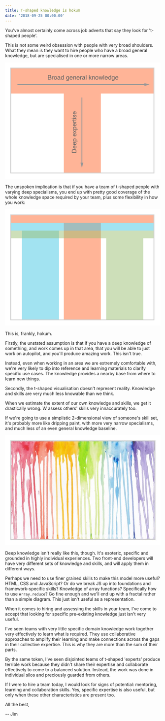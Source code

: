 ```yaml
---
title: T-shaped knowledge is hokum
date: '2018-09-25 00:00:00'
---
```


You've almost certainly come across job adverts that say they look for 't-shaped people'.

This is not some weird obsession with people with very broad shoulders. What they mean is they want to hire people who have a broad general knowledge, but are specialised in one or more narrow areas.

![t-shaped diagram showing broad general knowledge and deep expertise](/images/list/20180925-t-shaped.png)

The unspoken implication is that if you have a team of t-shaped people with varying deep specialisms, you end up with pretty good coverage of the whole knowledge space required by your team, plus some flexibility in how you work:

![multiple t-shaped people with different expertise](/images/list/20180925-t-shaped-team.png)

This is, frankly, hokum.

Firstly, the unstated assumption is that if you have a deep knowledge of something, and work comes up in that area, that you will be able to just work on autopilot, and you'll produce amazing work. This isn't true.

Instead, even when working in an area we are extremely comfortable with, we're very likely to dip into reference and learning materials to clarify specific use cases. The knowledge provides a nearby base from where to learn new things.

Secondly, the t-shaped visualisation doesn't represent reality. Knowledge and skills are very much less knowable than we think.

When we estimate the extent of our own knowledge and skills, we get it drastically wrong. W assess others' skills very innaccurately too.

If we're going to use a simplistic 2-dimensional view of someone's skill set, it's probably more like dripping paint, with more very narrow specialisms, and much less of an even general knowledge baseline.

![dripping paint](/images/list/20180925-paint.jpg)

Deep knowledge isn't really like this, though. It's esoteric, specific and grounded in highly individual experiences. Two front-end developers will have very different sets of knowledge and skills, and will apply them in different ways.

Perhaps we need to use finer grained skills to make this model more useful? HTML, CSS and JavaScript? Or do we break JS up into foundations and framework-specific skills? Knowledge of array functions? Specifically how to use `Array.reduce`? Go fine enough and we'll end up with a fractal rather than a simple diagram. This just isn't useful as a representation.

When it comes to hiring and assessing the skills in your team, I've come to accept that looking for specific pre-existing knowledge just isn't very useful.

I've seen teams with very little specific domain knowledge work together very effectively to learn what is required. They use collaborative approaches to amplify their learning and make connections across the gaps in their collective expertise. This is why they are more than the sum of their parts.

By the same token, I've seen disjointed teams of t-shaped 'experts' produce terrible work because they didn't share their expertise and collaborate effectively to come to a balanced solution. Instead, the work was done in individual silos and preciously guarded from others.

If I were to hire a team today, I would look for signs of potential: mentoring, learning and collaboration skills. Yes, specific expertise is also useful, but only when these other characteristics are present too.

All the best,

-- Jim
